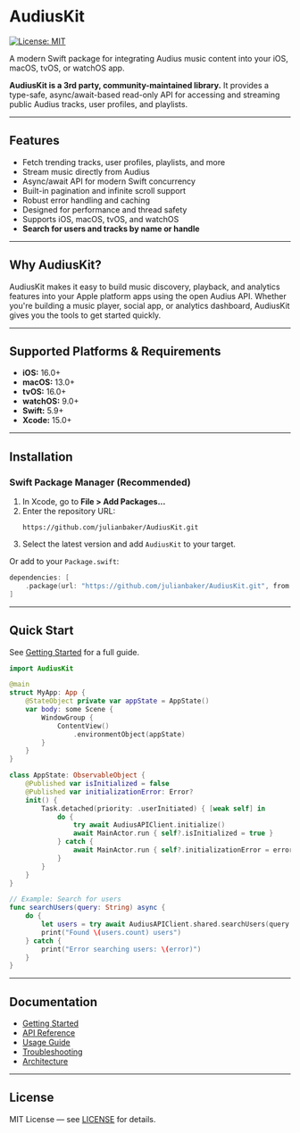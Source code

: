 # AudiusKit

[![License: MIT](https://img.shields.io/badge/License-MIT-yellow.svg)](LICENSE)

A modern Swift package for integrating Audius music content into your iOS, macOS, tvOS, or watchOS app. 

**AudiusKit is a 3rd party, community-maintained library.** It provides a type-safe, async/await-based read-only API for accessing and streaming public Audius tracks, user profiles, and playlists.

---

## Features
- Fetch trending tracks, user profiles, playlists, and more
- Stream music directly from Audius
- Async/await API for modern Swift concurrency
- Built-in pagination and infinite scroll support
- Robust error handling and caching
- Designed for performance and thread safety
- Supports iOS, macOS, tvOS, and watchOS
- **Search for users and tracks by name or handle**

---

## Why AudiusKit?
AudiusKit makes it easy to build music discovery, playback, and analytics features into your Apple platform apps using the open Audius API. Whether you're building a music player, social app, or analytics dashboard, AudiusKit gives you the tools to get started quickly.

---

## Supported Platforms & Requirements
- **iOS:** 16.0+
- **macOS:** 13.0+
- **tvOS:** 16.0+
- **watchOS:** 9.0+
- **Swift:** 5.9+
- **Xcode:** 15.0+

---

## Installation

### Swift Package Manager (Recommended)
1. In Xcode, go to **File > Add Packages...**
2. Enter the repository URL:
   ```
   https://github.com/julianbaker/AudiusKit.git
   ```
3. Select the latest version and add `AudiusKit` to your target.

Or add to your `Package.swift`:
```swift
dependencies: [
    .package(url: "https://github.com/julianbaker/AudiusKit.git", from: "1.0.0")
]
```

---

## Quick Start

See [Getting Started](https://github.com/julianbaker/AudiusKit/blob/main/documentation/Getting-Started.md) for a full guide.

```swift
import AudiusKit

@main
struct MyApp: App {
    @StateObject private var appState = AppState()
    var body: some Scene {
        WindowGroup {
            ContentView()
                .environmentObject(appState)
        }
    }
}

class AppState: ObservableObject {
    @Published var isInitialized = false
    @Published var initializationError: Error?
    init() {
        Task.detached(priority: .userInitiated) { [weak self] in
            do {
                try await AudiusAPIClient.initialize()
                await MainActor.run { self?.isInitialized = true }
            } catch {
                await MainActor.run { self?.initializationError = error }
            }
        }
    }
}

// Example: Search for users
func searchUsers(query: String) async {
    do {
        let users = try await AudiusAPIClient.shared.searchUsers(query: query)
        print("Found \(users.count) users")
    } catch {
        print("Error searching users: \(error)")
    }
}
```

---

## Documentation
- [Getting Started](https://github.com/julianbaker/AudiusKit/blob/main/documentation/Getting-Started.md)
- [API Reference](https://github.com/julianbaker/AudiusKit/blob/main/documentation/API-Reference.md)
- [Usage Guide](https://github.com/julianbaker/AudiusKit/blob/main/documentation/Usage-Guide.md)
- [Troubleshooting](https://github.com/julianbaker/AudiusKit/blob/main/documentation/Troubleshooting.md)
- [Architecture](https://github.com/julianbaker/AudiusKit/blob/main/documentation/Architecture.md)


---

## License
MIT License — see [LICENSE](LICENSE) for details. 